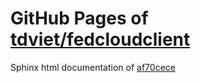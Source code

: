 GitHub Pages of [tdviet/fedcloudclient](https://github.com/tdviet/fedcloudclient.git)
===
Sphinx html documentation of [af70cece](https://github.com/tdviet/fedcloudclient/tree/af70cece5df4e77a138d78dab416a3311049c7d3)
